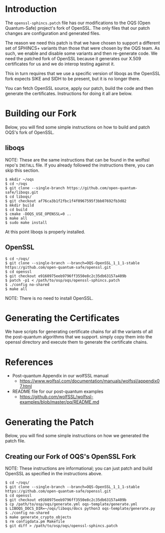# Introduction

The `openssl-sphincs.patch` file has our modifications to the OQS (Open
Quantum-Safe) project's fork of OpenSSL. The only files that our patch changes
are configuration and generated files.

The reason we need this patch is that we have chosen to support a different set
of SPHINCS+ variants than those that were chosen by the OQS team. As such, we
enable and disable some variants and then re-generate code. We need the patched
fork of OpenSSL because it generates our X.509 certificates for us and we do
interop testing against it.

This in turn requires that we use a specific version of liboqs as the OpenSSL
fork expects SIKE and SIDH to be present, but it is no longer there.

You can fetch OpenSSL source, apply our patch, build the code and then generate
the certificates. Instructions for doing it all are below.

# Building our Fork

Below, you will find some simple instructions on how to build and patch OQS's
fork of OpenSSL.

## liboqs

NOTE: These are the same instructions that can be found in the wolfssl repo's
      `INSTALL` file. If you already followed the instructions there, you can
      skip this section.

```
$ mkdir ~/oqs
$ cd ~/oqs
$ git clone --single-branch https://github.com/open-quantum-safe/liboqs.git
$ cd liboqs/
$ git checkout af76ca3b1f2fbc1f4f0967595f3bb07692fb3d82
$ mkdir build
$ cd build
$ cmake -DOQS_USE_OPENSSL=0 ..
$ make all
$ sudo make install
```

At this point liboqs is properly installed.

## OpenSSL

```
$ cd ~/oqs/
$ git clone --single-branch --branch=OQS-OpenSSL_1_1_1-stable https://github.com/open-quantum-safe/openssl.git
$ cd openssl
$ git checkout e9160975eeb9796ff3550e8c2c35db63157a409b
$ patch -p1 < /path/to/osp/oqs/openssl-sphincs.patch
$ ./config no-shared
$ make all
```

NOTE: There is no need to install OpenSSL.

# Generating the Certificates

We have scripts for generating certificate chains for all the variants of all
the post-quantum algorithms that we support. simply copy them into the openssl
directory and execute them to generate the certificate chains.

# References

- Post-quantum Appendix in our wolfSSL manual 
    - https://www.wolfssl.com/documentation/manuals/wolfssl/appendix07.html
- README file for our post-quantum examples
    - https://github.com/wolfSSL/wolfssl-examples/blob/master/pq/README.md

# Generating the Patch

Below, you will find some simple instructions on how we generated the patch
file.

## Creating our Fork of OQS's OpenSSL Fork

NOTE: These instructions are informational; you can just patch and build OpenSSL
      as specified in the instructions above.

```
$ cd ~/oqs/
$ git clone --single-branch --branch=OQS-OpenSSL_1_1_1-stable https://github.com/open-quantum-safe/openssl.git
$ cd openssl
$ git checkout e9160975eeb9796ff3550e8c2c35db63157a409b
$ cp /path/to/osp/oqs/generate.yml oqs-template/generate.yml
$ LIBOQS_DOCS_DIR=~/oqs/liboqs/docs python3 oqs-template/generate.py
$ ./config no-shared
$ make generate_crypto_objects
$ rm configdata.pm Makefile
$ git diff > /path/to/osp/oqs/openssl-sphincs.patch
```
